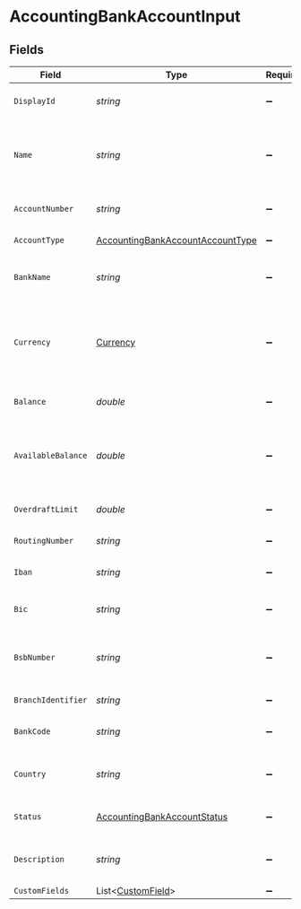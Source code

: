 # AccountingBankAccountInput


## Fields

| Field                                                                                                                              | Type                                                                                                                               | Required                                                                                                                           | Description                                                                                                                        | Example                                                                                                                            |
| ---------------------------------------------------------------------------------------------------------------------------------- | ---------------------------------------------------------------------------------------------------------------------------------- | ---------------------------------------------------------------------------------------------------------------------------------- | ---------------------------------------------------------------------------------------------------------------------------------- | ---------------------------------------------------------------------------------------------------------------------------------- |
| `DisplayId`                                                                                                                        | *string*                                                                                                                           | :heavy_minus_sign:                                                                                                                 | Display ID for the bank account                                                                                                    | BA-001                                                                                                                             |
| `Name`                                                                                                                             | *string*                                                                                                                           | :heavy_minus_sign:                                                                                                                 | The name of the bank account as it appears in the accounting system                                                                | Main Operating Account                                                                                                             |
| `AccountNumber`                                                                                                                    | *string*                                                                                                                           | :heavy_minus_sign:                                                                                                                 | The bank account number                                                                                                            | 1234567890                                                                                                                         |
| `AccountType`                                                                                                                      | [AccountingBankAccountAccountType](../../Models/Components/AccountingBankAccountAccountType.md)                                    | :heavy_minus_sign:                                                                                                                 | The type of bank account                                                                                                           | checking                                                                                                                           |
| `BankName`                                                                                                                         | *string*                                                                                                                           | :heavy_minus_sign:                                                                                                                 | The name of the bank or financial institution                                                                                      | Chase Bank                                                                                                                         |
| `Currency`                                                                                                                         | [Currency](../../Models/Components/Currency.md)                                                                                    | :heavy_minus_sign:                                                                                                                 | Indicates the associated currency for an amount of money. Values correspond to [ISO 4217](https://en.wikipedia.org/wiki/ISO_4217). | USD                                                                                                                                |
| `Balance`                                                                                                                          | *double*                                                                                                                           | :heavy_minus_sign:                                                                                                                 | The current balance of the bank account                                                                                            | 25000                                                                                                                              |
| `AvailableBalance`                                                                                                                 | *double*                                                                                                                           | :heavy_minus_sign:                                                                                                                 | The available balance (considering pending transactions and overdraft)                                                             | 24500                                                                                                                              |
| `OverdraftLimit`                                                                                                                   | *double*                                                                                                                           | :heavy_minus_sign:                                                                                                                 | The overdraft limit for the account                                                                                                | 5000                                                                                                                               |
| `RoutingNumber`                                                                                                                    | *string*                                                                                                                           | :heavy_minus_sign:                                                                                                                 | Bank routing number (US)                                                                                                           | 021000021                                                                                                                          |
| `Iban`                                                                                                                             | *string*                                                                                                                           | :heavy_minus_sign:                                                                                                                 | International Bank Account Number                                                                                                  | GB33BUKB20201555555555                                                                                                             |
| `Bic`                                                                                                                              | *string*                                                                                                                           | :heavy_minus_sign:                                                                                                                 | Bank Identifier Code / SWIFT Code                                                                                                  | CHASUS33                                                                                                                           |
| `BsbNumber`                                                                                                                        | *string*                                                                                                                           | :heavy_minus_sign:                                                                                                                 | Bank State Branch number (Australia/New Zealand)                                                                                   | 062-001                                                                                                                            |
| `BranchIdentifier`                                                                                                                 | *string*                                                                                                                           | :heavy_minus_sign:                                                                                                                 | Bank branch identifier                                                                                                             | 001                                                                                                                                |
| `BankCode`                                                                                                                         | *string*                                                                                                                           | :heavy_minus_sign:                                                                                                                 | Bank code assigned by central bank                                                                                                 | BNH                                                                                                                                |
| `Country`                                                                                                                          | *string*                                                                                                                           | :heavy_minus_sign:                                                                                                                 | Country code according to ISO 3166-1 alpha-2.                                                                                      | US                                                                                                                                 |
| `Status`                                                                                                                           | [AccountingBankAccountStatus](../../Models/Components/AccountingBankAccountStatus.md)                                              | :heavy_minus_sign:                                                                                                                 | The status of the bank account                                                                                                     | active                                                                                                                             |
| `Description`                                                                                                                      | *string*                                                                                                                           | :heavy_minus_sign:                                                                                                                 | Description or notes about the bank account                                                                                        | Primary operating account for daily transactions                                                                                   |
| `CustomFields`                                                                                                                     | List<[CustomField](../../Models/Components/CustomField.md)>                                                                        | :heavy_minus_sign:                                                                                                                 | N/A                                                                                                                                |                                                                                                                                    |